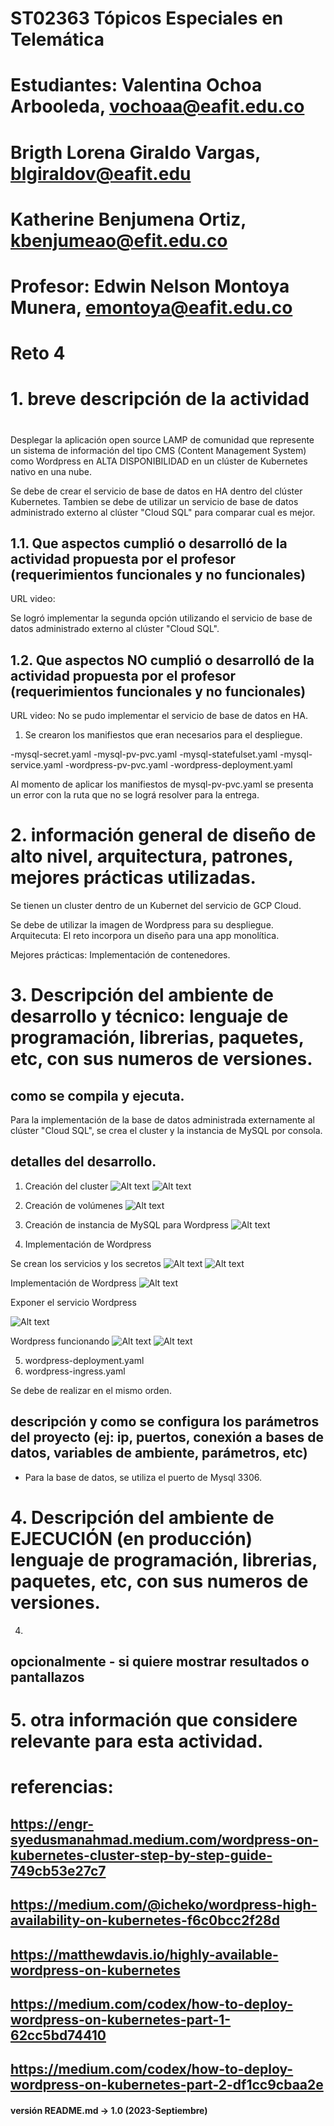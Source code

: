 # ST02363 Tópicos Especiales en Telemática

# Estudiantes: Valentina Ochoa Arbooleda, vochoaa@eafit.edu.co
# Brigth Lorena Giraldo Vargas, blgiraldov@eafit.edu 
# Katherine Benjumena Ortiz, kbenjumeao@efit.edu.co

# Profesor: Edwin Nelson Montoya Munera, emontoya@eafit.edu.co

# Reto 4
#
# 1. breve descripción de la actividad
#
Desplegar la aplicación open source LAMP de comunidad que represente un sistema de información del tipo CMS (Content Management System) como Wordpress en ALTA DISPONIBILIDAD en un clúster de Kubernetes nativo en una nube. 

Se debe de crear el servicio de base de datos en HA dentro del clúster Kubernetes.
Tambien se debe de utilizar un servicio de base de datos administrado externo al clúster  "Cloud SQL" para comparar cual es mejor.

## 1.1. Que aspectos cumplió o desarrolló de la actividad propuesta por el profesor (requerimientos funcionales y no funcionales)

URL video:

Se logró implementar la segunda opción utilizando el servicio de base de datos administrado externo al clúster "Cloud SQL".

## 1.2. Que aspectos NO cumplió o desarrolló de la actividad propuesta por el profesor (requerimientos funcionales y no funcionales)

URL video:
No se pudo implementar el servicio de base de datos en HA.

1. Se crearon los manifiestos que eran necesarios para el despliegue.

-mysql-secret.yaml
-mysql-pv-pvc.yaml
-mysql-statefulset.yaml
-mysql-service.yaml
-wordpress-pv-pvc.yaml
-wordpress-deployment.yaml

Al momento de aplicar los manifiestos de mysql-pv-pvc.yaml se presenta un error con la ruta que no se lográ resolver para la entrega.

# 2. información general de diseño de alto nivel, arquitectura, patrones, mejores prácticas utilizadas.

Se tienen un cluster dentro de un Kubernet del servicio de GCP Cloud.

Se debe de utilizar la imagen de Wordpress para su despliegue.
Arquitecuta: El reto incorpora un diseño para una app monolítica.

Mejores prácticas: Implementación de contenedores.

# 3. Descripción del ambiente de desarrollo y técnico: lenguaje de programación, librerias, paquetes, etc, con sus numeros de versiones.

## como se compila y ejecuta.

Para la implementación de la base de datos administrada  externamente al clúster  "Cloud SQL", se crea el cluster y la instancia de MySQL por consola.

## detalles del desarrollo.


1. Creación del cluster
![Alt text](image.png)
![Alt text](image-1.png)

2. Creación de volúmenes 
![Alt text](image-2.png)

3. Creación de instancia de MySQL para Wordpress
![Alt text](image-3.png)

4. Implementación de Wordpress
    
Se crean los servicios y los secretos
![Alt text](image-4.png)
![Alt text](image-5.png)

Implementación de Wordpress
![Alt text](image-6.png)

Exponer el servicio Wordpress

![Alt text](image-7.png)

Wordpress funcionando
![Alt text](image-8.png)
![Alt text](image-9.png)

5. wordpress-deployment.yaml
6. wordpress-ingress.yaml

Se debe de realizar en el mismo orden.

## descripción y como se configura los parámetros del proyecto (ej: ip, puertos, conexión a bases de datos, variables de ambiente, parámetros, etc)


- Para la base de datos, se utiliza el puerto de Mysql 3306.

# 4. Descripción del ambiente de EJECUCIÓN (en producción) lenguaje de programación, librerias, paquetes, etc, con sus numeros de versiones.

4. 
## opcionalmente - si quiere mostrar resultados o pantallazos

# 5. otra información que considere relevante para esta actividad.

# referencias:

## https://engr-syedusmanahmad.medium.com/wordpress-on-kubernetes-cluster-step-by-step-guide-749cb53e27c7
## https://medium.com/@icheko/wordpress-high-availability-on-kubernetes-f6c0bcc2f28d
## https://matthewdavis.io/highly-available-wordpress-on-kubernetes 
## https://medium.com/codex/how-to-deploy-wordpress-on-kubernetes-part-1-62cc5bd74410
## https://medium.com/codex/how-to-deploy-wordpress-on-kubernetes-part-2-df1cc9cbaa2e

#### versión README.md -> 1.0 (2023-Septiembre)
